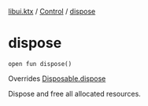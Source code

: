 [libui.ktx](../README.md) / [Control](README.md) / [dispose](dispose.md)

# dispose

`open fun dispose()`

Overrides [Disposable.dispose](../-disposable/dispose.md)

Dispose and free all allocated resources.

